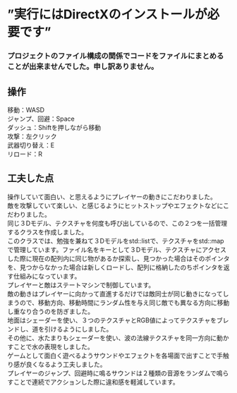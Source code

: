 # ”実行にはDirectXのインストールが必要です”

### プロジェクトのファイル構成の関係でコードをファイルにまとめることが出来ませんでした。申し訳ありません。

## 操作<br>
移動：WASD<br>
ジャンプ、回避：Space<br>
ダッシュ：Shiftを押しながら移動<br>
攻撃：左クリック<br>
武器切り替え：E<br>
リロード：R<br>


## 工夫した点<br>
操作していて面白い、と思えるようにプレイヤーの動きにこだわりました。<br>
敵を攻撃していて楽しい、と感じるようにヒットストップやエフェクトなどにこだわりました。<br>
同じ３Dモデル、テクスチャを何度も呼び出しているので、この２つを一括管理するクラスを作成しました。<br>
このクラスでは、勉強を兼ねて３Dモデルをstd::listで、テクスチャをstd::mapで管理しています。ファイル名をキーとして３Dモデル、テクスチャにアクセスした際に現在の配列内に同じ物があるか探索し、見つかった場合はそのポインタを、見つからなかった場合は新しくロードし、配列に格納したのちポインタを返す仕組みになっています。<br>
プレイヤーと敵はステートマシンで制御しています。<br>
敵の動きはプレイヤーに向かって直進するだけでは敵同士が同じ動きになってしまうので、移動方向、移動時間にランダム性を与え同じ敵でも異なる方向に移動し重なり合うのを防ぎました。<br>
地面はシェーダーを使い、３つのテクスチャとRGB値によってテクスチャをブレンドし、道を引けるようにしました。<br>
その他に、水たまりもシェーダーを使い、波の法線テクスチャを同一方向に動かすことで水の表現をしました。<br>
ゲームとして面白く遊べるようサウンドやエフェクトを各場面で出すことで手触り感が良くなるよう工夫しました。<br>
プレイヤーのジャンプ、回避時に鳴るサウンドは２種類の音源をランダムで鳴らすことで連続でアクションした際に違和感を軽減しています。

